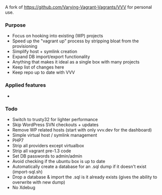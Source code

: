 A fork of https://github.com/Varying-Vagrant-Vagrants/VVV for personal use.

### Purpose
- Focus on hooking into existing (WP) projects
- Speed up the "vagrant up" process by stripping bloat from the provisioning
- Simplify host + symlink creation
- Expand DB import/export functionality
- Anything that makes it ideal as a single box with many projects
- Keep list of changes here
- Keep repo up to date with VVV

### Applied features
- 

### Todo
- Switch to trusty32 for lighter performance
- Skip WordPress SVN checkouts + updates
- Remove WP related hosts (start with only vvv.dev for the dashboard)
- Simple virtual host / symlink management
- PHP7
- Strip all providers except virtualbox
- Strip all vagrant pre-1.3 code
- Set DB passwords to admin/admin
- Avoid checking if the ubuntu box is up to date
- Automatically create a database for an .sql dump if it doesn't exist (import-sql.sh)
- Drop a database & import the .sql is it already exists (gives the ability to overwrite with new dump)
- No Xdebug
